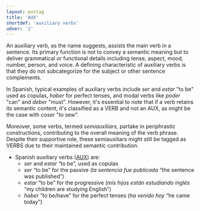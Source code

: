 ```yaml
---
layout: postag
title: 'AUX'
shortdef: 'auxiliary verbs'
udver: '2'
---
```



An auxiliary verb, as the name suggests, assists the main verb in a sentence. Its primary function is not to convey a semantic meaning but to deliver grammatical or functional details including tense, aspect, mood, number, person, and voice. A defining characteristic of auxiliary verbs is that they do not subcategorize for the subject or other sentence complements.

In Spanish, typical examples of auxiliary verbs include _ser_ and _estar_ "to be" used as copulas, _haber_ for perfect tenses, and modal verbs like _poder_ "can" and _deber_ "must". However, it's essential to note that if a verb retains its semantic content, it's classified as a VERB and not an AUX, as might be the case with _coser_ "to sew".

Moreover, some verbs, termed _semiauxiliars,_ partake in periphrastic constructions, contributing to the overall meaning of the verb phrase. Despite their supportive role, these semiauxiliars might still be tagged as VERBS due to their maintained semantic contribution.

* Spanish auxiliary verbs ([AUX]()) are:
  * _ser_ and _estar_ “to be”, used as copulas
  * _ser_ “to be” for the passive (_la sentencia fue publicada_ “the sentence was published”)
  * _estar_ “to be” for the progressive (_mis hijos están estudiando inglés_ “my children are studying English”)
  * _haber_ “to be/have” for the perfect tenses (_ha venido hoy_ “he came today”)



<!-- Interlanguage links updated Po 6. listopadu 2023, 21:41:22 CET -->

